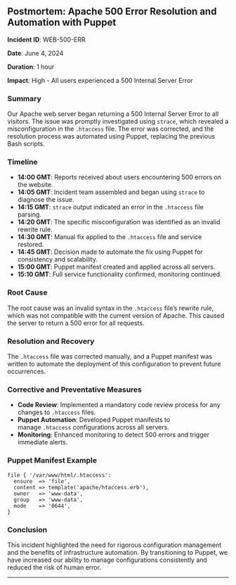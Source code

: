 ## Postmortem: Apache 500 Error Resolution and Automation with Puppet

**Incident ID**: WEB-500-ERR

**Date**: June 4, 2024

**Duration**: 1 hour

**Impact**: High - All users experienced a 500 Internal Server Error

### Summary

Our Apache web server began returning a 500 Internal Server Error to all visitors. The issue was promptly investigated using `strace`, which revealed a misconfiguration in the `.htaccess` file. The error was corrected, and the resolution process was automated using Puppet, replacing the previous Bash scripts.

### Timeline

- **14:00 GMT**: Reports received about users encountering 500 errors on the website.
- **14:05 GMT**: Incident team assembled and began using `strace` to diagnose the issue.
- **14:15 GMT**: `strace` output indicated an error in the `.htaccess` file parsing.
- **14:20 GMT**: The specific misconfiguration was identified as an invalid rewrite rule.
- **14:30 GMT**: Manual fix applied to the `.htaccess` file and service restored.
- **14:45 GMT**: Decision made to automate the fix using Puppet for consistency and scalability.
- **15:00 GMT**: Puppet manifest created and applied across all servers.
- **15:10 GMT**: Full service functionality confirmed, monitoring continued.

### Root Cause

The root cause was an invalid syntax in the `.htaccess` file’s rewrite rule, which was not compatible with the current version of Apache. This caused the server to return a 500 error for all requests.

### Resolution and Recovery

The `.htaccess` file was corrected manually, and a Puppet manifest was written to automate the deployment of this configuration to prevent future occurrences.

### Corrective and Preventative Measures

- **Code Review**: Implemented a mandatory code review process for any changes to `.htaccess` files.
- **Puppet Automation**: Developed Puppet manifests to manage `.htaccess` configurations across all servers.
- **Monitoring**: Enhanced monitoring to detect 500 errors and trigger immediate alerts.

### Puppet Manifest Example

```
file { '/var/www/html/.htaccess':
  ensure  => 'file',
  content => template('apache/htaccess.erb'),
  owner   => 'www-data',
  group   => 'www-data',
  mode    => '0644',
}

```

### Conclusion

This incident highlighted the need for rigorous configuration management and the benefits of infrastructure automation. By transitioning to Puppet, we have increased our ability to manage configurations consistently and reduced the risk of human error.

---